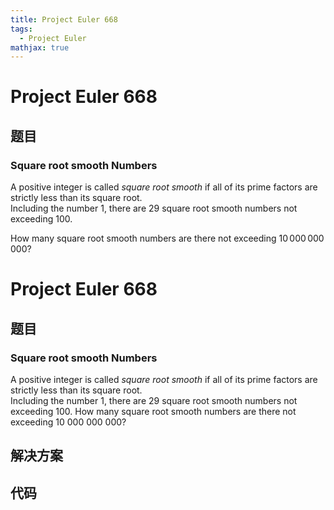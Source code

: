 ```yaml
---
title: Project Euler 668
tags:
  - Project Euler
mathjax: true
---
```

<escape><!-- more --></escape>
    
# Project Euler 668
## 题目
### Square root smooth Numbers


A positive integer is called <i>square root smooth</i> if all of its prime factors are strictly less than its square root.<br />
Including the number $1$, there are $29$ square root smooth numbers not exceeding $100$.


How many square root smooth numbers are there not exceeding $10\,000\,000\,000$?


# Project Euler 668
## 题目
### Square root smooth Numbers

A positive integer is called <i>square root smooth</i> if all of its prime factors are strictly less than its square root.<br>Including the number $1$, there are $29$ square root smooth numbers not exceeding $100$.
How many square root smooth numbers are there not exceeding $10\ 000\ 000\ 000$?


## 解决方案


## 代码


